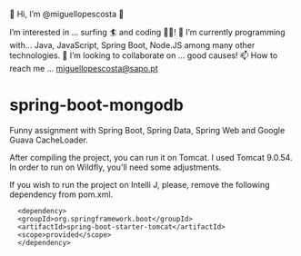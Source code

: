 👋 Hi, I’m @miguellopescosta 👀

I’m interested in ... surfing 🏄 and coding 👨‍💻! 🌱 I’m currently programming with... Java, JavaScript, Spring Boot, Node.JS among many other technologies.
💞️ I’m looking to collaborate on ... good causes!
📫 How to reach me ... miguellopescosta@sapo.pt

# spring-boot-mongodb
Funny assignment with Spring Boot, Spring Data, Spring Web and Google Guava CacheLoader.

After compiling the project, you can run it on Tomcat. I used Tomcat 9.0.54. In order to run on Wildfly, you'll need some adjustments.

If you wish to run the project on Intelli J, please, remove the following dependency from pom.xml.

      <dependency>
      <groupId>org.springframework.boot</groupId>
      <artifactId>spring-boot-starter-tomcat</artifactId>
      <scope>provided</scope>
      </dependency>
      

